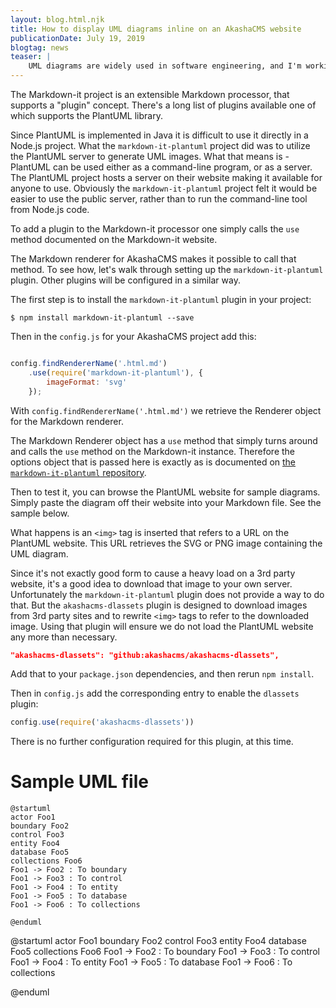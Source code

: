 ```yaml
---
layout: blog.html.njk
title: How to display UML diagrams inline on an AkashaCMS website
publicationDate: July 19, 2019
blogtag: news
teaser: |
    UML diagrams are widely used in software engineering, and I'm working on an AkashaCMS project that's meant to be used for software documentation websites.  While looking around I found a Markdown-it plugin to support rendering UML diagrams after placing a small UML descriptor in the Markdown file.  It's easy to use, and better yet easy to integrate with an AkashaCMS website.
---
```


The Markdown-it project is an extensible Markdown processor, that supports a "plugin" concept.  There's a long list of plugins available one of which supports the PlantUML library.

Since PlantUML is implemented in Java it is difficult to use it directly in a Node.js project.  What the `markdown-it-plantuml` project did was to utilize the PlantUML server to generate UML images.  What that means is - PlantUML can be used either as a command-line program, or as a server.  The PlantUML project hosts a server on their website making it available for anyone to use.  Obviously the `markdown-it-plantuml` project felt it would be easier to use the public server, rather than to run the command-line tool from Node.js code.

To add a plugin to the Markdown-it processor one simply calls the `use` method documented on the Markdown-it website.  

The Markdown renderer for AkashaCMS makes it possible to call that method.  To see how, let's walk through setting up the `markdown-it-plantuml` plugin.  Other plugins will be configured in a similar way.

The first step is to install the `markdown-it-plantuml` plugin in your project:

```
$ npm install markdown-it-plantuml --save
```

Then in the `config.js` for your AkashaCMS project add this:

```js

config.findRendererName('.html.md')
    .use(require('markdown-it-plantuml'), {
        imageFormat: 'svg'
    });
```

With `config.findRendererName('.html.md')` we retrieve the Renderer object for the Markdown renderer.

The Markdown Renderer object has a `use` method that simply turns around and calls the `use` method on the Markdown-it instance.  Therefore the options object that is passed here is exactly as is documented on [the `markdown-it-plantuml` repository](https://github.com/gmunguia/markdown-it-plantuml).

Then to test it, you can browse the PlantUML website for sample diagrams.  Simply paste the diagram off their website into your Markdown file.  See the sample below.

What happens is an `<img>` tag is inserted that refers to a URL on the PlantUML website.  This URL retrieves the SVG or PNG image containing the UML diagram.

Since it's not exactly good form to cause a heavy load on a 3rd party website, it's a good idea to download that image to your own server.  Unfortunately the `markdown-it-plantuml` plugin does not provide a way to do that.  But the `akashacms-dlassets` plugin is designed to download images from 3rd party sites and to rewrite `<img>` tags to refer to the downloaded image.  Using that plugin will ensure we do not load the PlantUML website any more than necessary.

```json
"akashacms-dlassets": "github:akashacms/akashacms-dlassets",
```

Add that to your `package.json` dependencies, and then rerun `npm install`.

Then in `config.js` add the corresponding entry to enable the `dlassets` plugin:

```js
config.use(require('akashacms-dlassets'))
```

There is no further configuration required for this plugin, at this time.

# Sample UML file

```
@startuml
actor Foo1
boundary Foo2
control Foo3
entity Foo4
database Foo5
collections Foo6
Foo1 -> Foo2 : To boundary
Foo1 -> Foo3 : To control
Foo1 -> Foo4 : To entity
Foo1 -> Foo5 : To database
Foo1 -> Foo6 : To collections

@enduml
```


@startuml
actor Foo1
boundary Foo2
control Foo3
entity Foo4
database Foo5
collections Foo6
Foo1 -> Foo2 : To boundary
Foo1 -> Foo3 : To control
Foo1 -> Foo4 : To entity
Foo1 -> Foo5 : To database
Foo1 -> Foo6 : To collections

@enduml


